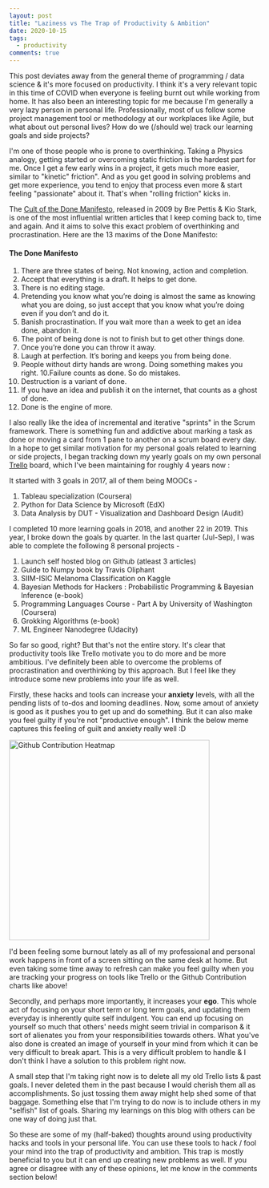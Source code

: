 ```yaml
---
layout: post
title: "Laziness vs The Trap of Productivity & Ambition"
date: 2020-10-15
tags:
  - productivity
comments: true
---
```



This post deviates away from the general theme of programming / data science & it's more focused on productivity. I think it's a very relevant topic in this time of COVID when everyone is feeling burnt out while working from home. It has also been an interesting topic for me because I'm generally a very lazy person in personal life. Professionally, most of us follow some project management tool or methodology at our workplaces like Agile, but what about out personal lives? How do we (/should we) track our learning goals and side projects?

I'm one of those people who is prone to overthinking. Taking a Physics analogy, getting started or overcoming static friction is the hardest part for me. Once I get a few early wins in a project, it gets much more easier, similar to "kinetic" friction". And as you get good in solving problems and get more experience, you tend to enjoy that process even more & start feeling "passionate" about it. That's when "rolling friction" kicks in.

The [Cult of the Done Manifesto](https://www.fastcompany.com/1665527/infographic-of-the-day-13-rules-for-realizing-your-creative-vision), released in 2009 by Bre Pettis & Kio Stark, is one of the most influential written articles that I keep coming back to, time and again. And it aims to solve this exact problem of overthinking and procrastination. Here are the 13 maxims of the Done Manifesto:

#### The Done Manifesto

1. There are three states of being. Not knowing, action and completion.
2. Accept that everything is a draft. It helps to get done.
3. There is no editing stage.
4. Pretending you know what you’re doing is almost the same as knowing what you are doing, so just accept that you know what you’re doing even if you don’t and do it.
5. Banish procrastination. If you wait more than a week to get an idea done, abandon it.
6. The point of being done is not to finish but to get other things done.
7. Once you’re done you can throw it away.
8. Laugh at perfection. It’s boring and keeps you from being done.
9. People without dirty hands are wrong. Doing something makes you right.
10.Failure counts as done. So do mistakes.
11. Destruction is a variant of done.
12. If you have an idea and publish it on the internet, that counts as a ghost of done.
13. Done is the engine of more.


I also really like the idea of incremental and iterative "sprints" in the Scrum framework. There is something fun and addictive about marking a task as done or moving a card from 1 pane to another on a scrum board every day. In a hope to get similar motivation for my personal goals related to learning or side projects, I began tracking down my yearly goals on my own personal [Trello](https://trello.com/) board, which I've been maintaining for roughly 4 years now :

It started with 3 goals in 2017, all of them being MOOCs - 
1. Tableau specialization (Coursera)
2. Python for Data Science by Microsoft (EdX)
3. Data Analysis by DUT - Visualization and Dashboard Design (Audit)

I completed 10 more learning goals in 2018, and another 22 in 2019. This year, I broke down the goals by quarter. In the last quarter (Jul-Sep), I was able to complete the following 8 personal projects - 
1. Launch self hosted blog on Github (atleast 3 articles)
2. Guide to Numpy book by Travis Oliphant
3. SIIM-ISIC Melanoma Classification on Kaggle
4. Bayesian Methods for Hackers : Probabilistic Programming & Bayesian Inference (e-book)
5. Programming Languages Course - Part A by University of Washington (Coursera)
6. Grokking Algorithms (e-book)
7. ML Engineer Nanodegree (Udacity) 


So far so good, right? But that's not the entire story. It's clear that productivity tools like Trello motivate you to do more and be more ambitious. I've definitely been able to overcome the problems of procrastination and overthinking by this approach. But I feel like they introduce some new problems into your life as well.

Firstly, these hacks and tools can increase your **anxiety** levels, with all the pending lists of to-dos and looming deadlines. Now, some amout of anxiety is good as it pushes you to get up and do something. But it can also make you feel guilty if you're not "productive enough". I think the below meme captures this feeling of guilt and anxiety really well :D

<img src="https://img.devrant.com/devrant/rant/r_957017_r4A2p.jpg" alt="Github Contribution Heatmap" width="400"/>

I'd been feeling some burnout lately as all of my professional and personal work happens in front of a screen sitting on the same desk at home. But even taking some time away to refresh can make you feel guilty when you are tracking your progress on tools like Trello or the Github Contribution charts like above!


Secondly, and perhaps more importantly, it increases your **ego**. This whole act of focusing on your short term or long term goals, and updating them everyday is inherently quite self indulgent. You can end up focusing on yourself so much that others' needs might seem trivial in comparison & it sort of alienates you from your responsibilities towards others. What you've also done is created an image of yourself in your mind from which it can be very difficult to break apart. This is a very difficult problem to handle & I don't think I have a solution to this problem right now. 

A small step that I'm taking right now is to delete all my old Trello lists & past goals. I never deleted them in the past because I would cherish them all as accomplishments. So just tossing them away might help shed some of that baggage. Something else that I'm trying to do now is to include others in my "selfish" list of goals. Sharing my learnings on this blog with others can be one way of doing just that.


So these are some of my (half-baked) thoughts around using productivity hacks and tools in your personal life. You can use these tools to hack / fool your mind into the trap of productivity and ambition. This trap is mostly beneficial to you but it can end up creating new problems as well. If you agree or disagree with any of these opinions, let me know in the comments section below!